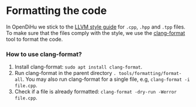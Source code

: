 # Formatting the code

In OpenDiHu we stick to the [LLVM style guide](https://llvm.org/docs/CodingStandards.html) for `.cpp`, `.hpp` and `.tpp` files. To make sure that the files comply with the style, we use the [clang-format](https://clang.llvm.org/docs/ClangFormat.html) tool to format the code.

### How to use clang-format?
1. Install clang-format: `sudo apt install clang-format`.
2. Run clang-format in the parent directory `. tools/formatting/format-all`. You may also run clang-format for a single file, e.g, `clang-format -i file.cpp`.
3. Check if a file is already formatted: `clang-format -dry-run -Werror file.cpp`.